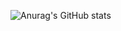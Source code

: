 <!-- CommitCombo: 1일 1커밋 유지 횟수 -->
<!-- [![commitcombo](http://commitcombo.com/get?user=iamzin&theme=BasicGray-mini)](https://github.com/devxb/CommitCombo) -->

<!--
**iamzin/iamzin** is a ✨ _special_ ✨ repository because its `README.md` (this file) appears on your GitHub profile.

Here are some ideas to get you started:

- 🔭 I’m currently working on ...
- 🌱 I’m currently learning ...
- 👯 I’m looking to collaborate on ...
- 🤔 I’m looking for help with ...
- 💬 Ask me about ...
- 📫 How to reach me: ...
- 😄 Pronouns: ...
- ⚡ Fun fact: ...
-->

![Anurag's GitHub stats](https://github-readme-stats.vercel.app/api?username=iamzin&show_icons=true&theme=cobalt)
